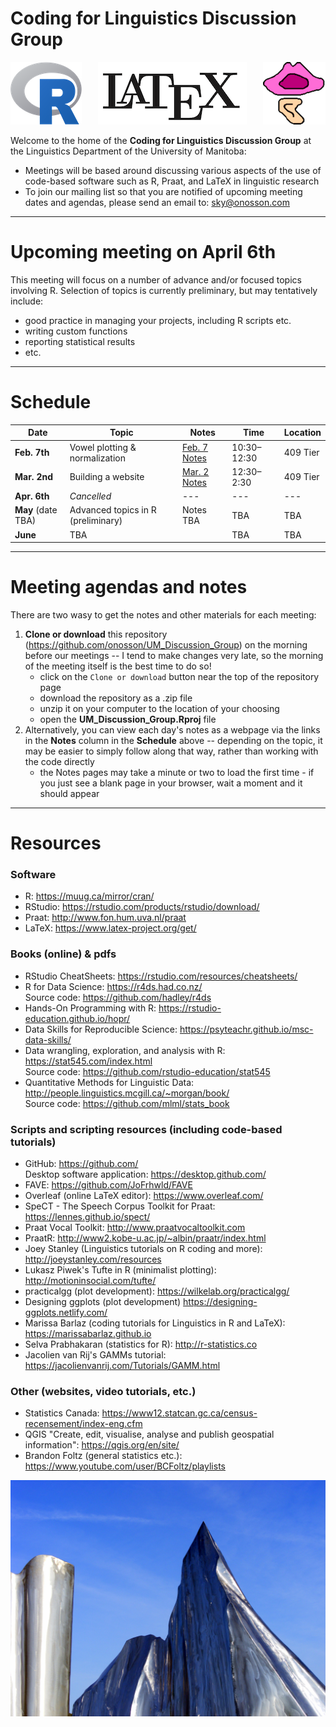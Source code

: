 # Coding for Linguistics Discussion Group

<p align="center">
<img src="images/R.png" align="left"> <img src="images/LaTeX.png"> <img src="images/Praat.png" align="right">
</p>

Welcome to the home of the **Coding for Linguistics Discussion Group** at the Linguistics Department of the University of Manitoba:

* Meetings will be based around discussing various aspects of the use of code-based software such as R, Praat, and LaTeX in linguistic research
* To join our mailing list so that you are notified of upcoming meeting dates and agendas, please send an email to: <sky@onosson.com>

---

# Upcoming meeting on April 6th

This meeting will focus on a number of advance and/or focused topics involving R. Selection of topics is currently preliminary, but may tentatively include:

* good practice in managing your projects, including R scripts etc.
* writing custom functions
* reporting statistical results
* etc.

---

# Schedule

Date | Topic | Notes | Time | Location
-|-|-|-|-
**Feb. 7th** | Vowel plotting & normalization | [Feb. 7 Notes](https://htmlpreview.github.io/?https://github.com/onosson/UM_Discussion_Group/blob/master/2020_Feb_7_Notes.html) | 10:30–12:30 | 409 Tier
**Mar. 2nd** | Building a website | [Mar. 2 Notes](https://htmlpreview.github.io/?https://github.com/onosson/UM_Discussion_Group/blob/master/2020_Mar_2_Notes.html) | 12:30–2:30 | 409 Tier
**Apr. 6th** | *Cancelled* | --- | --- | ---
**May** (date TBA) | Advanced topics in R (preliminary) | Notes TBA | TBA | TBA
**June** | TBA |  | TBA | TBA

---

# Meeting agendas and notes

There are two wasy to get the notes and other materials for each meeting:

1. **Clone or download** this repository (<https://github.com/onosson/UM_Discussion_Group>) on the morning before our meetings -- I tend to make changes very late, so the morning of the meeting itself is the best time to do so!
    * click on the `Clone or download` button near the top of the repository page
    * download the repository as a .zip file
    * unzip it on your computer to the location of your choosing
    * open the **UM_Discussion_Group.Rproj** file
1. Alternatively, you can view each day's notes as a webpage via the links in the **Notes** column in the **Schedule** above -- depending on the topic, it may be easier to simply follow along that way, rather than working with the code directly
    * the Notes pages may take a minute or two to load the first time - if you just see a blank page in your browser, wait a moment and it should appear

---

# Resources

### Software

* R: <https://muug.ca/mirror/cran/>
* RStudio: <https://rstudio.com/products/rstudio/download/>
* Praat: <http://www.fon.hum.uva.nl/praat>
* LaTeX: <https://www.latex-project.org/get/>

### Books (online) & pdfs

* RStudio CheatSheets: <https://rstudio.com/resources/cheatsheets/>
* R for Data Science: <https://r4ds.had.co.nz/> <br> Source code: <https://github.com/hadley/r4ds>
* Hands-On Programming with R: <https://rstudio-education.github.io/hopr/>
* Data Skills for Reproducible Science: <https://psyteachr.github.io/msc-data-skills/>
* Data wrangling, exploration, and analysis with R: <https://stat545.com/index.html> <br> Source code: <https://github.com/rstudio-education/stat545>
* Quantitative Methods for Linguistic Data: <http://people.linguistics.mcgill.ca/~morgan/book/> <br> Source code: <https://github.com/mlml/stats_book>

### Scripts and scripting resources (including code-based tutorials)

* GitHub: <https://github.com/> <br> Desktop software application: <https://desktop.github.com/>
* FAVE: <https://github.com/JoFrhwld/FAVE>
* Overleaf (online LaTeX editor): <https://www.overleaf.com/>
* SpeCT - The Speech Corpus Toolkit for Praat: <https://lennes.github.io/spect/>
* Praat Vocal Toolkit: <http://www.praatvocaltoolkit.com>
* PraatR: <http://www2.kobe-u.ac.jp/~albin/praatr/index.html>
* Joey Stanley (Linguistics tutorials on R coding and more): <http://joeystanley.com/resources>
* Lukasz Piwek's Tufte in R (minimalist plotting): <http://motioninsocial.com/tufte/>
* practicalgg (plot development): <https://wilkelab.org/practicalgg/>
* Designing ggplots (plot development) <https://designing-ggplots.netlify.com/>
* Marissa Barlaz (coding tutorials for Linguistics in R and LaTeX): <https://marissabarlaz.github.io>
* Selva Prabhakaran (statistics for R): <http://r-statistics.co>
* Jacolien van Rij's GAMMs tutorial: <https://jacolienvanrij.com/Tutorials/GAMM.html>

### Other (websites, video tutorials, etc.)

* Statistics Canada: <https://www12.statcan.gc.ca/census-recensement/index-eng.cfm>
* QGIS "Create, edit, visualise, analyse and publish geospatial information": <https://qgis.org/en/site/>
* Brandon Foltz (general statistics etc.): <https://www.youtube.com/user/BCFoltz/playlists>

<img src="images/ice.jpg">
